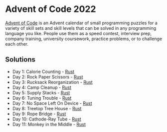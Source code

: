 # Advent of Code 2022

[Advent of Code](https://adventofcode.com/2022/) is an Advent calendar of small programming puzzles for a variety of skill sets and skill levels that can be solved in any programming language you like. People use them as a speed contest, interview prep, company training, university coursework, practice problems, or to challenge each other.

## Solutions

- Day 1: Calorie Counting - [Rust](./Rust/src/bin/day01.rs)
- Day 2: Rock Paper Scissors - [Rust](./Rust/src/bin/day02.rs)
- Day 3: Rucksack Reorganization - [Rust](./Rust/src/bin/day03.rs)
- Day 4: Camp Cleanup - [Rust](./Rust/src/bin/day04.rs)
- Day 5: Supply Stacks - [Rust](./Rust/src/bin/day05.rs)
- Day 6: Tuning Trouble - [Rust](./Rust/src/bin/day06.rs)
- Day 7: No Space Left On Device - [Rust](./Rust/src/bin/day07.rs)
- Day 8: Treetop Tree House - [Rust](./Rust/src/bin/day08.rs)
- Day 9: Rope Bridge - [Rust](./Rust/src/bin/day09.rs)
- Day 10: Cathode-Ray Tube - [Rust](./Rust/src/bin/day10.rs)
- Day 11: Monkey in the Middle - [Rust](./Rust/src/bin/day11.rs)
